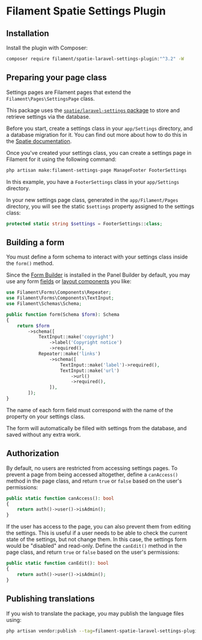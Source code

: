 # Filament Spatie Settings Plugin

## Installation

Install the plugin with Composer:

```bash
composer require filament/spatie-laravel-settings-plugin:"^3.2" -W
```

## Preparing your page class

Settings pages are Filament pages that extend the `Filament\Pages\SettingsPage` class.

This package uses the [`spatie/laravel-settings` package](https://github.com/spatie/laravel-settings) to store and retrieve settings via the database.

Before you start, create a settings class in your `app/Settings` directory, and a database migration for it. You can find out more about how to do this in the [Spatie documentation](https://github.com/spatie/laravel-settings#usage).

Once you've created your settings class, you can create a settings page in Filament for it using the following command:

```bash
php artisan make:filament-settings-page ManageFooter FooterSettings
```

In this example, you have a `FooterSettings` class in your `app/Settings` directory.

In your new settings page class, generated in the `app/Filament/Pages` directory, you will see the static `$settings` property assigned to the settings class:

```php
protected static string $settings = FooterSettings::class;
```

## Building a form

You must define a form schema to interact with your settings class inside the `form()` method.

Since the [Form Builder](https://filamentphp.com/docs/forms) is installed in the Panel Builder by default, you may use any form [fields](https://filamentphp.com/docs/forms) or [layout components](https://filamentphp.com/docs/schemas/layout) you like:

```php
use Filament\Forms\Components\Repeater;
use Filament\Forms\Components\TextInput;
use Filament\Schemas\Schema;

public function form(Schema $form): Schema
{
    return $form
        ->schema([
            TextInput::make('copyright')
                ->label('Copyright notice')
                ->required(),
            Repeater::make('links')
                ->schema([
                    TextInput::make('label')->required(),
                    TextInput::make('url')
                        ->url()
                        ->required(),
                ]),
        ]);
}
```

The name of each form field must correspond with the name of the property on your settings class.

The form will automatically be filled with settings from the database, and saved without any extra work.

## Authorization

By default, no users are restricted from accessing settings pages. To prevent a page from being accessed altogether, define a `canAccess()` method in the page class, and return `true` or `false` based on the user's permissions:

```php
public static function canAccess(): bool
{
    return auth()->user()->isAdmin();
}
```

If the user has access to the page, you can also prevent them from editing the settings. This is useful if a user needs to be able to check the current state of the settings, but not change them. In this case, the settings form would be "disabled" and read-only. Define the `canEdit()` method in the page class, and return `true` or `false` based on the user's permissions:

```php
public static function canEdit(): bool
{
    return auth()->user()->isAdmin();
}
```

## Publishing translations

If you wish to translate the package, you may publish the language files using:

```bash
php artisan vendor:publish --tag=filament-spatie-laravel-settings-plugin-translations
```
